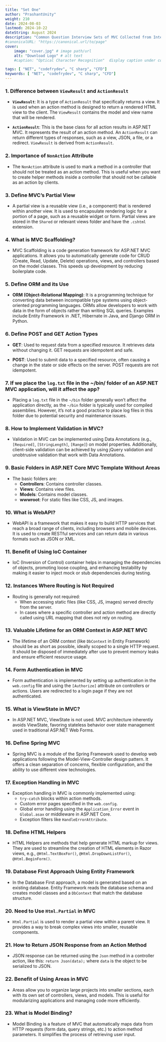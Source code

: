```yaml
---
title: "Set One"
author: "PrashantUnity"
weight: 210
date: 2024-08-03
lastmod: 2024-10-22
dateString: August 2024  
description: "Common Question Interview Sets of MVC Collected from Internet"
#canonicalURL: "https://canonical.url/to/page"
cover:
    image: "cover.jpg" # image path/url
    alt: "Download Logo" # alt text
    #caption: "Optical Character Recognition"  display caption under cover 

tags: [ "NET", "codefrydev", "C sharp", "CFD"]
keywords: [ "NET", "codefrydev", "C sharp", "CFD"]
---
```



### 1. **Difference between `ViewResult` and `ActionResult`**

- **`ViewResult`**: It is a type of `ActionResult` that specifically returns a view. It is used when an action method is designed to return a rendered HTML view to the client. The `ViewResult` contains the model and view name that will be rendered.

- **`ActionResult`**: This is the base class for all action results in ASP.NET MVC. It represents the result of an action method. An `ActionResult` can return different types of responses, such as a view, JSON, a file, or a redirect. `ViewResult` is derived from `ActionResult`.

### 2. **Importance of `NonAction` Attribute**

- The `NonAction` attribute is used to mark a method in a controller that should not be treated as an action method. This is useful when you want to create helper methods inside a controller that should not be callable as an action by clients.

### 3. **Define MVC’s Partial View**

- A partial view is a reusable view (i.e., a component) that is rendered within another view. It is used to encapsulate rendering logic for a portion of a page, such as a reusable widget or form. Partial views are stored in the `Shared` or relevant views folder and have the `.cshtml` extension.

### 4. **What is MVC Scaffolding?**

- MVC Scaffolding is a code generation framework for ASP.NET MVC applications. It allows you to automatically generate code for CRUD (Create, Read, Update, Delete) operations, views, and controllers based on the model classes. This speeds up development by reducing boilerplate code.

### 5. **Define ORM and its Use**

- **ORM (Object-Relational Mapping)**: It is a programming technique for converting data between incompatible type systems using object-oriented programming languages. ORMs allow developers to work with data in the form of objects rather than writing SQL queries. Examples include Entity Framework in .NET, Hibernate in Java, and Django ORM in Python.

### 6. **Define POST and GET Action Types**

- **GET**: Used to request data from a specified resource. It retrieves data without changing it. GET requests are idempotent and safe.

- **POST**: Used to submit data to a specified resource, often causing a change in the state or side effects on the server. POST requests are not idempotent.

### 7. **If we place the `log.txt` file in the ~/bin/ folder of an ASP.NET MVC application, will it affect the app?**

- Placing a `log.txt` file in the `~/bin` folder generally won’t affect the application directly, as the `~/bin` folder is typically used for compiled assemblies. However, it’s not a good practice to place log files in this folder due to potential security and maintenance issues.

### 8. **How to Implement Validation in MVC?**

- Validation in MVC can be implemented using Data Annotations (e.g., `[Required]`, `[StringLength]`, `[Range]`) on model properties. Additionally, client-side validation can be achieved by using jQuery validation and unobtrusive validation that work with Data Annotations.

### 9. **Basic Folders in ASP.NET Core MVC Template Without Areas**

- The basic folders are:
  - **Controllers**: Contains controller classes.
  - **Views**: Contains view files.
  - **Models**: Contains model classes.
  - **wwwroot**: For static files like CSS, JS, and images.

### 10. **What is WebAPI?**

- WebAPI is a framework that makes it easy to build HTTP services that reach a broad range of clients, including browsers and mobile devices. It is used to create RESTful services and can return data in various formats such as JSON or XML.

### 11. **Benefit of Using IoC Container**

- IoC (Inversion of Control) container helps in managing the dependencies of objects, promoting loose coupling, and enhancing testability by making it easier to inject mock or stub dependencies during testing.

### 12. **Instances Where Routing is Not Required**

- Routing is generally not required:
  - When accessing static files (like CSS, JS, images) served directly from the server.
  - In cases where a specific controller and action method are directly called using URL mapping that does not rely on routing.

### 13. **Valuable Lifetime for an ORM Context in ASP.NET MVC**

- The lifetime of an ORM context (like `DbContext` in Entity Framework) should be as short as possible, ideally scoped to a single HTTP request. It should be disposed of immediately after use to prevent memory leaks and ensure efficient resource usage.

### 14. **Form Authentication in MVC**

- Form authentication is implemented by setting up authentication in the `web.config` file and using the `[Authorize]` attribute on controllers or actions. Users are redirected to a login page if they are not authenticated.

### 15. **What is ViewState in MVC?**

- In ASP.NET MVC, ViewState is not used. MVC architecture inherently avoids ViewState, favoring stateless behavior over state management used in traditional ASP.NET Web Forms.

### 16. **Define Spring MVC**

- Spring MVC is a module of the Spring Framework used to develop web applications following the Model-View-Controller design pattern. It offers a clean separation of concerns, flexible configuration, and the ability to use different view technologies.

### 17. **Exception Handling in MVC**

- Exception handling in MVC is commonly implemented using:
  - `try-catch` blocks within action methods.
  - Custom error pages specified in the `web.config`.
  - Global error handling using the `Application_Error` event in `Global.asax` or middleware in ASP.NET Core.
  - Exception filters like `HandleErrorAttribute`.

### 18. **Define HTML Helpers**

- HTML Helpers are methods that help generate HTML markup for views. They are used to streamline the creation of HTML elements in Razor views, e.g., `@Html.TextBoxFor()`, `@Html.DropDownListFor()`, `@Html.BeginForm()`.

### 19. **Database First Approach Using Entity Framework**

- In the Database First approach, a model is generated based on an existing database. Entity Framework reads the database schema and creates model classes and a `DbContext` that match the database structure.

### 20. **Need to Use `Html.Partial` in MVC**

- `Html.Partial` is used to render a partial view within a parent view. It provides a way to break complex views into smaller, reusable components.

### 21. **How to Return JSON Response from an Action Method**

- JSON response can be returned using the `Json` method in a controller action, like this: `return Json(data);` where `data` is the object to be serialized to JSON.

### 22. **Benefit of Using Areas in MVC**

- Areas allow you to organize large projects into smaller sections, each with its own set of controllers, views, and models. This is useful for modularizing applications and managing code more efficiently.

### 23. **What is Model Binding?**

- Model Binding is a feature of MVC that automatically maps data from HTTP requests (form data, query strings, etc.) to action method parameters. It simplifies the process of retrieving user input.
